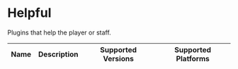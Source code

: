 # Helpful

Plugins that help the player or staff.

| Name | Description | Supported Versions | Supported Platforms |
| ---- | ----------- | ------------------ | ------------------- |
